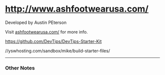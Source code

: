 # http://www.ashfootwearusa.com/

Developed by Austin PEterson

Visit [ashfootwearusa.com/](http://www.ashfootwearusa.com/) for more info.

https://github.com/DevTips/DevTips-Starter-Kit

//yswhosting.com/sandbox/mike/build-starter-files/

***

### Other Notes
